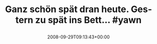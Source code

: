 ---
retweeted: false
source: <a href="http://twitter.com" rel="nofollow">Twitter Web Client</a>
entities:
  hashtags:
  - text: yawn
    indices:
    - '56'
    - '61'
  symbols: []
  user_mentions: []
  urls: []
display_text_range:
- '0'
- '61'
favorite_count: '0'
id_str: '938984987'
truncated: false
retweet_count: '0'
id: '938984987'
created_at: Mon Sep 29 09:13:43 +0000 2008
favorited: false
full_text: 'Ganz schön spät dran heute. Gestern zu spät ins Bett... #yawn'
lang: de
tags:
- yawn
- pesos/twitter
date: '2008-09-29T09:13:43+00:00'
src: https://twitter.com/bascht/status/938984987
original_url: https://twitter.com/bascht/status/938984987
type: twitter_tweet
text: 'Ganz schön spät dran heute. Gestern zu spät ins Bett... #yawn'
title: 'Ganz schön spät dran heute. Gestern zu spät ins Bett... #yawn

  '

---